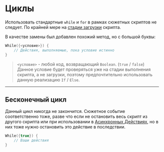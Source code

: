 # Циклы

Использовать стандартные `while` и `for` в рамках сюжетных скриптов не следует. По крайней мере на [стадии загрузки](../../story_events/#_4) скрипта.

В качестве замены был добавлен похожий метод, но с большой буквы:

```kts
While({<условие>}) {
	// Действия, выполняемые, пока условие истинно
}
```

> `<условие>` - любой код, возвращающий `Boolean`. (`true` / `false`) Данное условие будет проверяться уже на стадии выполнения скрипта, а не загрузки, поэтому предпочтительно использовать данную реализацию `If` / `Else`.

---

## Бесконечный цикл

Данный цикл никогда не закончится. Сюжетное событие соответственно тоже, разве что если не остановить весь скрипт из другого скрипта или при использовании в [Асинхронных Действиях](async.md), но в них тоже нужно остановить это действие в последствии.

```kts
While({true}) {
	// Ваши действия
}
```